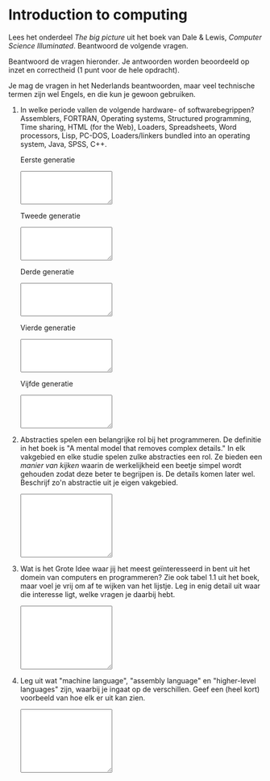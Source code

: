 # Introduction to computing

Lees het onderdeel *The big picture* uit het boek van Dale & Lewis, *Computer Science Illuminated*. Beantwoord de volgende vragen.

Beantwoord de vragen hieronder. Je antwoorden worden beoordeeld op inzet en correctheid (1 punt voor de hele opdracht).

Je mag de vragen in het Nederlands beantwoorden, maar veel technische termen zijn wel Engels, en die kun je gewoon gebruiken.

1.  In welke periode vallen de volgende hardware- of softwarebegrippen? Assemblers, FORTRAN, Operating systems, Structured programming, Time sharing, HTML (for the Web), Loaders, Spreadsheets, Word processors, Lisp, PC-DOS, Loaders/linkers bundled into an operating system, Java, SPSS, C++.

    Eerste generatie

    <textarea name="form[q1a]" rows="4" required></textarea>

    Tweede generatie

    <textarea name="form[q1b]" rows="4" required></textarea>

    Derde generatie

    <textarea name="form[q1c]" rows="4" required></textarea>

    Vierde generatie

    <textarea name="form[q1d]" rows="4" required></textarea>

    Vijfde generatie

    <textarea name="form[q1e]" rows="4" required></textarea>

2.  Abstracties spelen een belangrijke rol bij het programmeren. De definitie in het boek is "A mental model that removes complex details." In elk vakgebied en elke studie spelen zulke abstracties een rol. Ze bieden een *manier van kijken* waarin de werkelijkheid een beetje simpel wordt gehouden zodat deze beter te begrijpen is. De details komen later wel. Beschrijf zo'n abstractie uit je eigen vakgebied.

    <textarea name="form[q2]" rows="8" required></textarea>

3.  Wat is het Grote Idee waar jij het meest geïnteresseerd in bent uit het domein van computers en programmeren? Zie ook tabel 1.1 uit het boek, maar voel je vrij om af te wijken van het lijstje. Leg in enig detail uit waar die interesse ligt, welke vragen je daarbij hebt.

    <textarea name="form[q3]" rows="8" required></textarea>

4.  Leg uit wat "machine language", "assembly language" en "higher-level languages" zijn, waarbij je ingaat op de verschillen. Geef een (heel kort) voorbeeld van hoe elk er uit kan zien.

    <textarea name="form[q4]" rows="8" required></textarea>
